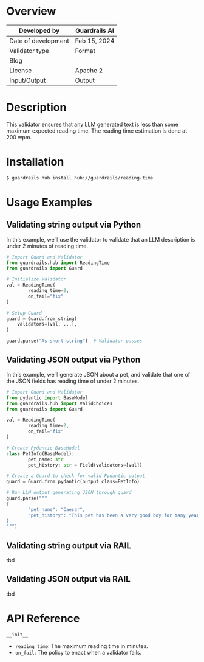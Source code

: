 # Overview

| Developed by | Guardrails AI |
| --- | --- |
| Date of development | Feb 15, 2024 |
| Validator type | Format |
| Blog |  |
| License | Apache 2 |
| Input/Output | Output |

# Description

This validator ensures that any LLM generated text is less than some maximum expected reading time. The reading time estimation is done at 200 wpm.

# Installation

```bash
$ guardrails hub install hub://guardrails/reading-time
```

# Usage Examples

## Validating string output via Python

In this example, we’ll use the validator to validate that an LLM description is under 2 minutes of reading time.

```python
# Import Guard and Validator
from guardrails.hub import ReadingTime
from guardrails import Guard

# Initialize Validator
val = ReadingTime(
		reading_time=2,
		on_fail="fix"
)

# Setup Guard
guard = Guard.from_string(
    validators=[val, ...],
)

guard.parse("As short string")  # Validator passes
```

## Validating JSON output via Python

In this example, we’ll generate JSON about a pet, and validate that one of the JSON fields has reading time of under 2 minutes.

```python
# Import Guard and Validator
from pydantic import BaseModel
from guardrails.hub import ValidChoices
from guardrails import Guard

val = ReadingTime(
		reading_time=2,
		on_fail="fix"
)

# Create Pydantic BaseModel
class PetInfo(BaseModel):
		pet_name: str
		pet_history: str = Field(validators=[val])

# Create a Guard to check for valid Pydantic output
guard = Guard.from_pydantic(output_class=PetInfo)

# Run LLM output generating JSON through guard
guard.parse("""
{
		"pet_name": "Caesar",
		"pet_history": "This pet has been a very good boy for many years."
}
""")
```

## Validating string output via RAIL

tbd

## Validating JSON output via RAIL

tbd

# API Reference

`__init__`

- `reading_time`: The maximum reading time in minutes.
- `on_fail`: The policy to enact when a validator fails.
